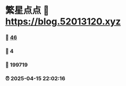 # 繁星点点 :link: https://blog.52013120.xyz 
### :page_facing_up: [46](https://blog.52013120.xyz/tag.html) 
### :speech_balloon: 4 
### :hibiscus: 199719 
### :alarm_clock: 2025-04-15 22:02:16 
